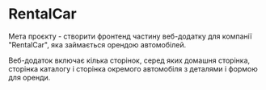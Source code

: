 # RentalCar

Мета проєкту - створити фронтенд частину веб-додатку для компанії "RentalCar", яка займається орендою автомобілей.

Веб-додаток включає кілька сторінок, серед яких домашня сторінка, сторінка каталогу і сторінка окремого автомобіля з деталями і формою для оренди.
